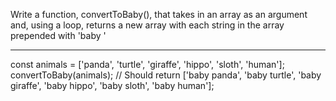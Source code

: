 Write a function, convertToBaby(), that takes in an array as an argument
and, using a loop, returns a new array with each string in the array prepended with 'baby '

----------------
const animals = ['panda', 'turtle', 'giraffe', 'hippo', 'sloth', 'human'];
convertToBaby(animals); 
// Should return ['baby panda', 'baby turtle', 'baby giraffe', 'baby hippo', 'baby sloth', 'baby human'];